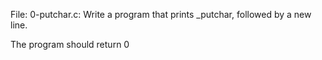 File: 0-putchar.c: 
Write a program that prints _putchar, followed by a new line.

The program should return 0
